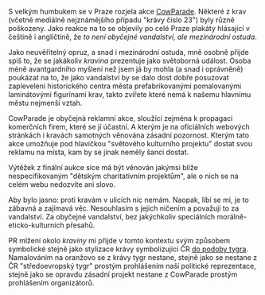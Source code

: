 <!-- dcterms:identifier = riderweblog#161 -->
<!-- dcterms:title = Mezinárodní kravina -->
<!-- dcterms:abstract = "Mezinárodní ostuda", hlásají plakáty akce CowParade o zničených kravách. Je to opravdu tak horké? -->
<!-- np9:categoryId = 2 -->
<!-- x4w:category = Lidé a jiná zvěř -->
<!-- np9:authorId = 1 -->
<!-- np9:authorEmail = michal.valasek@altairis.cz -->
<!-- dcterms:creator = Michal Altair Valášek -->
<!-- dcterms:created = 2004-07-26T17:44:57.153+02:00 -->
<!-- dcterms:dateAccepted = 2004-07-26T17:44:57.153+02:00 -->

S velkým humbukem se v Praze rozjela akce [CowParade](http://www.cowparade.cz/). Některé z krav (včetně mediálně nejznámějšího případu "krávy číslo 23") byly různě poškozeny. Jako reakce na to se objevily po celé Praze plakáty hlásající v češtině i angličtině, že <em>to není obyčejné vandalství, ale mezinárodní ostuda</em>.

Jako neuvěřitelný opruz, a snad i mezinárodní ostuda, mně osobně přijde spíš to, že se jakákoliv <em>kravina</em> prezentuje jako světoborná událost. Osoba méně avantgardního myšlení než jsem já by mohla (a snad i oprávněně) poukázat na to, že jako vandalství by se dalo dost dobře posuzovat zaplevelení historického centra města prefabrikovanými pomalovanými laminátovými figurínami krav, takto zvířete které nemá k našemu hlavnímu městu nejmenší vztah.

CowParade je obyčejná reklamní akce, sloužící zejména k propagaci komerčních firem, které se jí účastní. A kterým je na oficiálních webových stránkách i kravách samotných věnována zásadní pozornost. Kterým tato akce umožňuje pod hlavičkou "světového kulturního projektu" dostat svou reklamu na místa, kam by se jinak neměly šanci dostat.

Výtěžek z finální aukce sice má být věnován jakýmsi blíže nespecifikovaným "dětským charitativním projektům", ale o nich se na celém webu nedozvíte ani slovo.

Aby bylo jasno: proti kravám v ulicích nic nemám. Naopak, líbí se mi, je to zábavná a zajímavá věc. Nesouhlasím s jejich ničením a považuji to za vandalství. Za obyčejné vandalství, bez jakýchkoliv speciálních morálně-eticko-kulturních přesahů.

PR mlžení okolo <em>kraviny</em> mi přijde v tomto kontextu svým způsobem symbolické stejně jako stylizace krávy symbolizující ČR [do podoby tygra](http://www.cowparade.cz/cow/large/2090). Namalováním na oranžovo se z krávy tygr nestane, stejně jako se nestane z ČR "středoevropský tygr" prostým prohlášením naší politické reprezentace, stejně jako se opravdu zásadní projekt nestane z CowParade prostým prohlášením organizátorů.